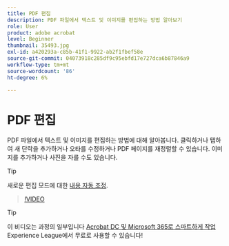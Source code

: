 ```yaml
---
title: PDF 편집
description: PDF 파일에서 텍스트 및 이미지를 편집하는 방법 알아보기
role: User
product: adobe acrobat
level: Beginner
thumbnail: 35493.jpg
exl-id: a420293a-c85b-41f1-9922-ab2f1fbef58e
source-git-commit: 04073918c285df9c95ebfd17e727dca6b87846a9
workflow-type: tm+mt
source-wordcount: '86'
ht-degree: 6%

---
```


# PDF 편집

PDF 파일에서 텍스트 및 이미지를 편집하는 방법에 대해 알아봅니다. 클릭하거나 탭하여 새 단락을 추가하거나 오타를 수정하거나 PDF 페이지를 재정렬할 수 있습니다. 이미지를 추가하거나 사진을 자를 수도 있습니다.

>[!TIP]
>
>새로운 편집 모드에 대한 [내용 자동 조정](auto-adjust-layout.md).

>[!VIDEO](https://video.tv.adobe.com/v/35493?hidetitle=true)

>[!TIP]
>
>이 비디오는 과정의 일부입니다 [Acrobat DC 및 Microsoft 365로 스마트하게 작업](https://experienceleague.adobe.com/?recommended=Acrobat-U-1-2021.microsoft365) Experience League에서 무료로 사용할 수 있습니다!
